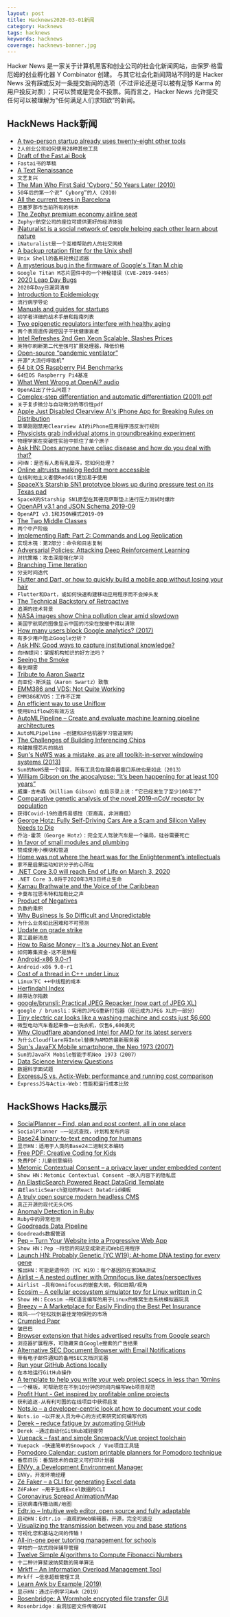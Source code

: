 ```yaml
---
layout: post
title: Hacknews2020-03-01新闻
category: Hacknews
tags: hacknews
keywords: hacknews
coverage: hacknews-banner.jpg
---
```


Hacker News 是一家关于计算机黑客和创业公司的社会化新闻网站，由保罗·格雷厄姆的创业孵化器 Y Combinator 创建。
与其它社会化新闻网站不同的是 Hacker News 没有踩或反对一条提交新闻的选项（不过评论还是可以被有足够 Karma 的用户投反对票）；只可以赞或是完全不投票。简而言之，Hacker News 允许提交任何可以被理解为“任何满足人们求知欲”的新闻。

## HackNews Hack新闻


- [A two-person startup already uses twenty-eight other tools](https://acrossapp.com/blog/how-a-2-person-startup-already-uses-28-other-tools)
- `2人创业公司如何使用28种其他工具`
- [Draft of the Fast.ai Book](https://github.com/fastai/fastbook)
- `Fastai书的草稿`
- [A Text Renaissance](https://www.ribbonfarm.com/2020/02/24/a-text-renaissance/)
- `文艺复兴`
- [The Man Who First Said 'Cyborg,' 50 Years Later (2010)](https://www.theatlantic.com/technology/archive/2010/09/the-man-who-first-said-cyborg-50-years-later/63821/)
- `50年后的第一个说“ Cyborg”的人（2010）`
- [All the current trees in Barcelona](https://jjvidalmac.carto.com/viz/c3c54164-7fcf-11e4-b04f-0e853d047bba/public_map)
- `巴塞罗那市当前所有的树木`
- [The Zephyr premium economy airline seat](https://www.flyertalk.com/articles/private-lie-flat-seats-for-every-economy-passenger.html)
- `Zephyr航空公司的座位可提供更好的经济体验`
- [iNaturalist is a social network of people helping each other learn about nature](https://www.wired.com/story/inaturalist-app-disconnection/)
- `iNaturalist是一个互相帮助的人的社交网络`
- [A backup rotation filter for the Unix shell](https://git.sr.ht/~apreiml/prunef/)
- `Unix Shell的备用轮换过滤器`
- [A mysterious bug in the firmware of Google's Titan M chip](https://alexbakker.me/post/mysterious-google-titan-m-bug-cve-2019-9465.html)
- `Google Titan M芯片固件中的一个神秘错误（CVE-2019-9465）`
- [2020 Leap Day Bugs](https://codeofmatt.com/list-of-2020-leap-day-bugs/)
- `2020年Day日漏洞清单`
- [Introduction to Epidemiology](https://www.cdc.gov/csels/dsepd/ss1978/lesson1/section11.html)
- `流行病学导论`
- [Manuals and guides for startups](https://threadreaderapp.com/thread/1233569586332618752.html)
- `初学者详细的战术手册和指南列表`
- [Two epigenetic regulators interfere with healthy aging](https://padiracinnovation.org/News/2020/02/two-epigenetic-regulators-interfere-with-healthy-aging)
- `两个表观遗传调控因子干扰健康衰老`
- [Intel Refreshes 2nd Gen Xeon Scalable, Slashes Prices](https://fuse.wikichip.org/news/3352/intel-refreshes-2nd-gen-xeon-scalable-slashes-prices/)
- `英特尔刷新第二代至强可扩展处理器，降低价格`
- [Open-source “pandemic ventilator”](https://www.instructables.com/id/The-Pandemic-Ventilator/)
- `开源“大流行呼吸机”`
- [64 bit OS Raspberry Pi4 Benchmarks](https://medium.com/@matteocroce/why-you-should-run-a-64-bit-os-on-your-raspberry-pi4-bd5290d48947)
- `64位OS Raspberry Pi4基准`
- [What Went Wrong at OpenAI? audio](https://slate.com/podcasts/what-next-tbd/2020/02/what-went-wrong-at-openai)
- `OpenAI出了什么问题？`
- [Complex-step differentiation and automatic differentiation (2001) pdf](https://pdfs.semanticscholar.org/a659/783579f4a19d7c11f4be91f46477ec1685a1.pdf)
- `关于复步微分与自动微分的等价性pdf`
- [Apple Just Disabled Clearview AI's iPhone App for Breaking Rules on Distribution](https://www.buzzfeednews.com/article/loganmcdonald/apple-clearview-app-violates-tos-supension)
- `苹果刚刚禁用Clearview AI的iPhone应用程序违反发行规则`
- [Physicists grab individual atoms in groundbreaking experiment](https://phys.org/news/2020-02-physicists-individual-atoms-groundbreaking.html)
- `物理学家在突破性实验中抓住了单个原子`
- [Ask HN: Does anyone have celiac disease and how do you deal with that?](item?id=22453473)
- `问HN：是否有人患有乳糜泻，您如何处理？`
- [Online altruists making Reddit more accessible](https://www.wired.com/story/online-altruists-are-making-reddit-more-accessible/)
- `在线利他主义者使Reddit更加易于使用`
- [SpaceX’s Starship SN1 prototype blows up during pressure test on its Texas pad](https://www.geekwire.com/2020/spacexs-starship-sn1-prototype-blows-pressure-test-texas-pad/)
- `SpaceX的Starship SN1原型在其德克萨斯垫上进行压力测试时爆炸`
- [OpenAPI v3.1 and JSON Schema 2019-09](https://apisyouwonthate.com/blog/openapi-v31-and-json-schema-2019-09)
- `OpenAPI v3.1和JSON模式2019-09`
- [The Two Middle Classes](https://quillette.com/2020/02/27/the-two-middle-classes/)
- `两个中产阶级`
- [Implementing Raft: Part 2: Commands and Log Replication](https://eli.thegreenplace.net/2020/implementing-raft-part-2-commands-and-log-replication/)
- `实现木筏：第2部分：命令和日志复制`
- [Adversarial Policies: Attacking Deep Reinforcement Learning](https://arxiv.org/abs/1905.10615)
- `对抗策略：攻击深度强化学习`
- [Branching Time Iteration](https://billwadge.wordpress.com/2020/02/29/branching-time-iteration/)
- `分支时间迭代`
- [Flutter and Dart, or how to quickly build a mobile app without losing your hair](https://altkomsoftware.pl/blog/flutter-dart-quickly-build-mobile-app-without-losing-much-hair/)
- `Flutter和Dart，或如何快速构建移动应用程序而不会掉头发`
- [The Technical Backstory of Retroactive](https://medium.com/@cormiertyshawn895/deep-dive-how-does-retroactive-work-95fe0e5ea49e)
- `追溯的技术背景`
- [NASA images show China pollution clear amid slowdown](https://www.bbc.com/news/world-asia-51691967)
- `美国宇航局的图像显示中国的污染在放缓中得以清除`
- [How many users block Google analytics? (2017)](https://blog.wesleyac.com/posts/google-analytics)
- `有多少用户阻止Google分析？`
- [Ask HN: Good ways to capture institutional knowledge?](item?id=22454333)
- `向HN提问：掌握机构知识的好方法吗？`
- [Seeing the Smoke](https://putanumonit.com/2020/02/27/seeing-the-smoke/)
- `看到烟雾`
- [Tribute to Aaron Swartz](https://codepen.io/danielpyon/full/NWqgbKz)
- `向亚伦·斯沃兹（Aaron Swartz）致敬`
- [EMM386 and VDS: Not Quite Working](http://www.os2museum.com/wp/emm386-and-vds-not-quite-working/)
- `EMM386和VDS：工作不正常`
- [An efficient way to use Uniflow](https://blog.kotlin-academy.com/an-efficient-way-to-use-uniflow-2b41a9785a05)
- `使用Uniflow的有效方法`
- [AutoMLPipeline – Create and evaluate machine learning pipeline architectures](https://github.com/IBM/AutoMLPipeline.jl)
- `AutoMLPipeline –创建和评估机器学习管道架构`
- [The Challenges of Building Inferencing Chips](https://semiengineering.com/the-challenges-of-building-inferencing-chips/)
- `构建推理芯片的挑战`
- [Sun's NeWS was a mistake, as are all toolkit-in-server windowing systems (2013)](https://utcc.utoronto.ca/~cks/space/blog/unix/NeWSWasAMistake)
- `Sun的NeWS是一个错误，所有工具包在服务器窗口系统也是如此（2013）`
- [William Gibson on the apocalypse: “it’s been happening for at least 100 years”](https://www.newstatesman.com/culture/books/2020/02/william-gibson-apocalypse-it-s-been-happening-least-100-years)
- `威廉·吉布森（William Gibson）在启示录上说：“它已经发生了至少100年了”`
- [Comparative genetic analysis of the novel 2019-nCoV receptor by population](https://www.nature.com/articles/s41421-020-0147-1)
- `获得Covid-19的遗传易感性（亚裔高，非洲裔低）`
- [George Hotz: Fully Self-Driving Cars Are a Scam and Silicon Valley Needs to Die](https://www.youtube.com/watch?v=Nnh5TQ60hek)
- `乔治·霍茨（George Hotz）：完全无人驾驶汽车是一个骗局，硅谷需要死亡`
- [In favor of small modules and plumbing](https://blog.webb.page/2020/small-modules-and-plumbing)
- `赞成使用小模块和管道`
- [Home was not where the heart was for the Enlightenment’s intellectuals](https://www.spectator.co.uk/2020/02/the-restless-spirit-of-the-enlightenment/)
- `家不是启蒙运动知识分子的心所在`
- [.NET Core 3.0 will reach End of Life on March 3, 2020](https://devblogs.microsoft.com/dotnet/net-core-3-0-end-of-life/)
- `.NET Core 3.0将于2020年3月3日终止生命`
- [Kamau Brathwaite and the Voice of the Caribbean](https://www.nybooks.com/daily/2020/02/27/kamau-brathwaite-and-the-voice-of-the-caribbean/)
- `卡莫布拉思韦特和加勒比之声`
- [Product of Negatives](https://susam.in/blog/product-of-negatives/)
- `负数的乘积`
- [Why Business Is So Difficult and Unpredictable](https://www.younglingfeynman.com/essays/artofbusiness)
- `为什么业务如此困难和不可预测`
- [Update on grade strike](https://news.ucsc.edu/2020/02/news-article.html)
- `罢工最新消息`
- [How to Raise Money – It’s a Journey Not an Event](https://steveblank.com/2020/02/26/how-to-raise-money-its-a-journey-not-an-event/)
- `如何筹集资金-这不是旅程`
- [Android-x86 9.0-r1](https://www.android-x86.org/releases/releasenote-9-0-r1.html)
- `Android-x86 9.0-r1`
- [Cost of a thread in C++ under Linux](https://lemire.me/blog/2020/01/30/cost-of-a-thread-in-c-under-linux/)
- `Linux下C ++中线程的成本`
- [Herfindahl Index](https://en.wikipedia.org/wiki/Herfindahl%E2%80%93Hirschman_Index)
- `赫芬达尔指数`
- [google/brunsli: Practical JPEG Repacker (now part of JPEG XL)](https://github.com/google/brunsli)
- `google / brunsli：实用的JPEG重新打包器（现已成为JPEG XL的一部分）`
- [Tiny electric car looks like a washing machine and costs just $6,600](https://www.cnn.com/2020/02/28/cars/citroen-ami-cheap-electric-car/)
- `微型电动汽车看起来像一台洗衣机，仅售6,600美元`
- [Why Cloudflare abandoned Intel for AMD for its latest servers](https://blog.cloudflare.com/technical-details-of-why-cloudflare-chose-amd-epyc-for-gen-x-servers/)
- `为什么Cloudflare将Intel替换为AMD的最新服务器`
- [Sun's JavaFX Mobile smartphone, the Neo 1973 (2007)](https://web.archive.org/web/20090209064119/http://blogs.sun.com/jonathan/entry/when_not_where)
- `Sun的JavaFX Mobile智能手机Neo 1973（2007）`
- [Data Science Interview Questions](https://hackernoon.com/160-data-science-interview-questions-415s3y2a)
- `数据科学面试题`
- [ExpressJS vs. Actix-Web: performance and running cost comparison](https://medium.com/@maxsparr0w/performance-of-node-js-compared-to-actix-web-37f20810fb1a)
- `ExpressJS与Actix-Web：性能和运行成本比较`


## HackShows Hacks展示

- [ SocialPlanner – Find, plan and post content, all in one place](https://socialplanner.io)
- `SocialPlanner –一站式查找，计划和发布内容`
- [ Base24 binary-to-text encoding for humans](https://www.kuon.ch/post/2020-02-27-base24/)
- `显示HN：适用于人类的Base24二进制文本编码`
- [ Free PDF: Creative Coding for Kids](https://codeguppy.com/site/download/tariq/creative_coding_for_kids.pdf)
- `免费PDF：儿童创意编码`
- [ Metomic Contextual Consent – a privacy layer under embedded content](https://contextual.metomic.io/)
- `Show HN：Metomic Contextual Consent –嵌入内容下的隐私层`
- [ An ElasticSearch Powered React DataGrid Template](https://medium.appbase.io/a-react-data-grid-template-powered-by-elasticsearch-a-react-data-grid-template-powered-by-10b21609b67b)
- `由ElasticSearch驱动的React DataGrid模板`
- [ A truly open source modern headless CMS](https://github.com/internalfx/pageflo)
- `真正开源的现代无头CMS`
- [ Anomaly Detection in Ruby](https://github.com/ankane/midas)
- `Ruby中的异常检测`
- [ Goodreads Data Pipeline](https://github.com/san089/goodreads_etl_pipeline)
- `Goodreads数据管道`
- [ Pep – Turn Your Website into a Progressive Web App](https://pep.dev/)
- `Show HN：Pep –将您的网站变成渐进式Web应用程序`
- [Launch HN: Probably Genetic (YC W19): At-home DNA testing for every gene](item?id=22436022)
- `推出HN：可能是遗传的（YC W19）：每个基因的在家DNA测试`
- [ Airlist – A nested outliner with Omnifocus like dates/perspectives](https://airlist.app)
- `Airlist –具有Omnifocus的嵌套大纲，例如日期/视角`
- [ Ecosim – A cellular ecosystem simulator toy for Linux written in C](https://github.com/connor-brooks/ecosim)
- `Show HN：Ecosim –用C语言编写的用于Linux的蜂窝生态系统模拟器玩具`
- [ Breezy – A Marketplace for Easily Finding the Best Pet Insurance](https://sobreezy.com/)
- `微风–一个轻松找到最佳宠物保险的市场`
- [ Crumpled Papr](https://www.crumpledpapr.com/)
- `皱巴巴`
- [ Browser extension that hides advertised results from Google search](https://addons.mozilla.org/en-US/firefox/addon/google-search-ad-remover/)
- `浏览器扩展程序，可隐藏来自Google搜索的广告结果`
- [ Alternative SEC Document Browser with Email Notifications](https://sec.report/notifications/)
- `带有电子邮件通知的备用SEC文档浏览器`
- [ Run your GitHub Actions locally](https://github.com/nektos/act)
- `在本地运行GitHub操作`
- [ A template to help you write your web project specs in less than 10mins](https://specstemplate.com/)
- `一个模板，可帮助您在不到10分钟的时间内编写Web项目规范`
- [ Profit Hunt - Get inspired by profitable online projects](http://profithunt.co)
- `获利追逐-从有利可图的在线项目中获得启发`
- [ Nots.io – a developer-centric look at how to document your code](item?id=22435363)
- `Nots.io –以开发人员为中心的方式来研究如何编写代码`
- [ Derek – reduce fatigue by automating GitHub](https://github.com/alexellis/derek)
- `Derek –通过自动化GitHub减轻疲劳`
- [ Vuepack – fast and simple Snowpack/Vue project toolchain](https://github.com/garage11/vuepack-demo)
- `Vuepack –快速简单的Snowpack / Vue项目工具链`
- [ Pomodoro Calendar: custom printable planners for Pomodoro technique](https://pomodorocalendar.com/)
- `番茄日历：番茄技术的自定义可打印计划器`
- [ ENVy, a Development Environment Manager](https://envy-project.github.io/)
- `ENVy，开发环境经理`
- [ Zé Faker – a CLI for generating Excel data](https://github.com/creditdatamw/zefaker)
- `ZéFaker –用于生成Excel数据的CLI`
- [ Coronavirus Spread Animation/Map](https://coronavirus.dreamonward.com/)
- `冠状病毒传播动画/地图`
- [ Edtr.io – Intuitive web editor, open source and fully adaptable](https://edtr.io)
- `启动HN：Edtr.io –直观的Web编辑器，开源，完全可适应`
- [ Visualizing the transmission between you and base stations](https://github.com/chonyy/handoff-visualizer)
- `可视化您和基站之间的传输！`
- [ All-in-one peer tutoring management for schools](https://tutorbook.app)
- `学校的一站式同伴辅导管理`
- [ Twelve Simple Algorithms to Compute Fibonacci Numbers](https://arxiv.org/abs/1803.07199)
- `十二种计算斐波纳契数的简单算法`
- [ Mrkff – An Information Overload Management Tool](https://mrkff.com/)
- `Mrkff –信息超载管理工具`
- [ Learn Awk by Example (2019)](https://github.com/thewhitetulip/awk-anti-textbook/)
- `显示HN：通过示例学习Awk（2019）`
- [ Rosenbridge: A Wormhole encrypted file transfer GUI](https://github.com/dobin/rosenbridge)
- `Rosenbridge：虫洞加密文件传输GUI`

